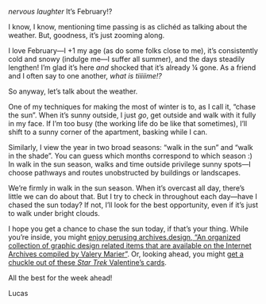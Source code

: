 _nervous laughter_ It’s February!?

I know, I know, mentioning time passing is as clichéd as talking about the weather. But, goodness, it’s just zooming along.

I love February—I +1 my age (as do some folks close to me), it’s consistently cold and snowy (indulge me—I suffer all summer), and the days steadily lengthen! I’m glad it’s here _and_ shocked that it’s already ¼ gone. As a friend and I often say to one another, _what is tiiiiime!?_

So anyway, let’s talk about the weather.

One of my techniques for making the most of winter is to, as I call it, “chase the sun”. When it’s sunny outside, I just _go_, get outside and walk with it fully in my face. If I’m too busy  (the working life do be like that sometimes), I’ll shift to a sunny corner of the apartment, basking while I can.

Similarly, I view the year in two broad seasons: “walk in the sun” and “walk in the shade”. You can guess which months correspond to which season :) In walk in the sun season, walks and time outside privilege sunny spots—I choose pathways and routes unobstructed by buildings or landscapes. 

We’re firmly in walk in the sun season. When it’s overcast all day, there’s little we can do about that. But I try to check in throughout each day—have I chased the sun today? If not, I’ll look for the best opportunity, even if it’s just to walk under bright clouds.

I hope you get a chance to chase the sun today, if that’s your thing. While you’re inside, you might [enjoy perusing archives.design, “An organized collection of graphic design related items that are available on the Internet Archives compiled by Valery Marier”](https://archives.design/). Or, looking ahead, you might [get a chuckle out of these _Star Trek_ Valentine’s cards](https://twitter.com/eversojuliet/status/1350829071047995393).

All the best for the week ahead!

Lucas